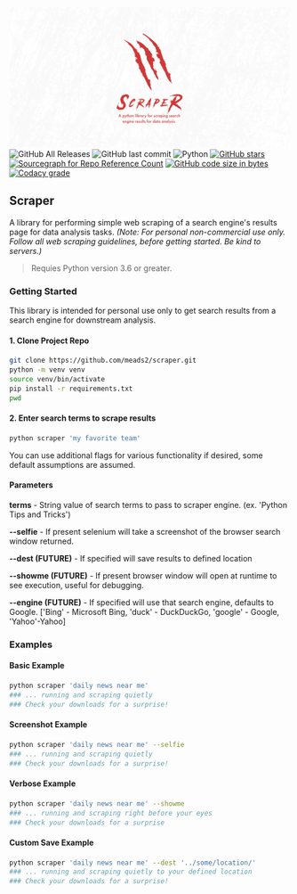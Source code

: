 ![](docs/Artboard.png)
![GitHub All Releases](https://img.shields.io/github/downloads/meads2/scraper/total)
![GitHub last commit](https://img.shields.io/github/last-commit/meads2/scraper)
![Python](https://img.shields.io/badge/Python-3.0-green.svg)
[![GitHub stars](https://img.shields.io/github/stars/badges/shields.svg?style=social&label=Stars)](https://github.com/meads2/scraper)
[![Sourcegraph for Repo Reference Count](https://img.shields.io/sourcegraph/rrc/github.com/gorilla/mux.svg)](https://github.com/meads2/scraper)
[![GitHub code size in bytes](https://img.shields.io/github/languages/code-size/badges/shields.svg)](https://github.com/meads2/scraper)
[![Codacy grade](https://img.shields.io/codacy/grade/e27821fb6289410b8f58338c7e0bc686.svg)](https://github.com/meads2/scraper)

## Scraper
A library for performing simple web scraping of a search engine's results page for data analysis tasks. *(Note: For personal non-commercial use only. Follow all web scraping guidelines, before getting started. Be kind to servers.)*

> Requies Python version 3.6 or greater.

### **Getting Started**
This library is intended for personal use only to get search results from a search engine for downstream analysis. 

#### **1. Clone Project Repo**
```bash
git clone https://github.com/meads2/scraper.git
python -m venv venv
source venv/bin/activate
pip install -r requirements.txt
pwd
```

####  **2. Enter search terms to scrape results**
```bash
python scraper 'my favorite team'
```

You can use additional flags for various functionality if desired, some default assumptions are assumed.

#### **Parameters**

**terms** - String value of search terms to pass to scraper engine. (ex. 'Python Tips and Tricks')

**--selfie** - If present selenium will take a screenshot of the browser search window returned.

**--dest (FUTURE)** - If specified will save results to defined location 

**--showme (FUTURE)** - If present browser window will open at runtime to see execution, useful for debugging.

**--engine (FUTURE)** - If specified will use that search engine, defaults to Google. ['Bing' - Microsoft Bing, 'duck' - DuckDuckGo, 'google' - Google, 'Yahoo'-Yahoo]
### **Examples**

#### **Basic Example**
```bash
python scraper 'daily news near me'
### ... running and scraping quietly
### Check your downloads for a surprise!
```

#### **Screenshot Example**
```bash
python scraper 'daily news near me' --selfie
### ... running and scraping quietly
### Check your downloads for a surprise!
```

#### **Verbose Example**
```bash
python scraper 'daily news near me' --showme 
### ... running and scraping right before your eyes
### Check your downloads for a surprise
```

#### **Custom Save Example**
```bash
python scraper 'daily news near me' --dest '../some/location/'
### ... running and scraping quietly to your defined location
### Check your downloads for a surprise!
```